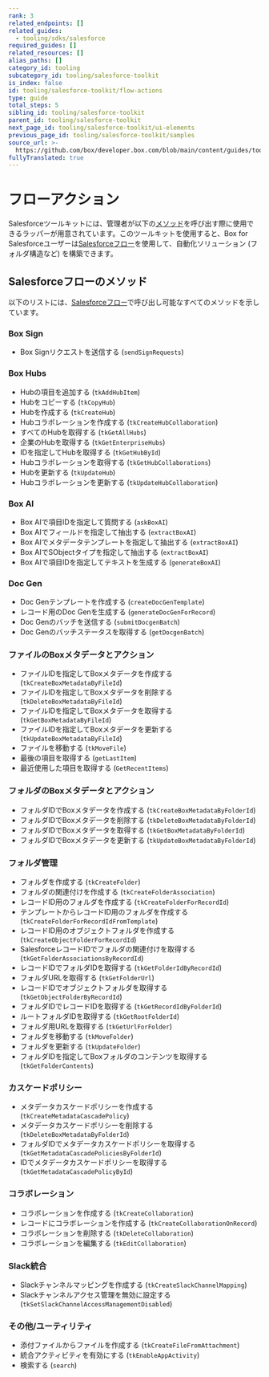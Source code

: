 ```yaml
---
rank: 3
related_endpoints: []
related_guides:
  - tooling/sdks/salesforce
required_guides: []
related_resources: []
alias_paths: []
category_id: tooling
subcategory_id: tooling/salesforce-toolkit
is_index: false
id: tooling/salesforce-toolkit/flow-actions
type: guide
total_steps: 5
sibling_id: tooling/salesforce-toolkit
parent_id: tooling/salesforce-toolkit
next_page_id: tooling/salesforce-toolkit/ui-elements
previous_page_id: tooling/salesforce-toolkit/samples
source_url: >-
  https://github.com/box/developer.box.com/blob/main/content/guides/tooling/salesforce-toolkit/flow-actions.md
fullyTranslated: true
---
```

# フローアクション

Salesforceツールキットには、管理者が以下の[メソッド][methods]を呼び出す際に使用できるラッパーが用意されています。このツールキットを使用すると、Box for Salesforceユーザーは[Salesforceフロー][Salesforce Flows]を使用して、自動化ソリューション (フォルダ構造など) を構築できます。

## Salesforceフローのメソッド

以下のリストには、[Salesforceフロー][Salesforce Flows]で呼び出し可能なすべてのメソッドを示しています。

<!--alex ignore -->

### Box Sign

* Box Signリクエストを送信する (`sendSignRequests`)

### Box Hubs

* Hubの項目を追加する (`tkAddHubItem`)
* Hubをコピーする (`tkCopyHub`)
* Hubを作成する (`tkCreateHub`)
* Hubコラボレーションを作成する (`tkCreateHubCollaboration`)
* すべてのHubを取得する (`tkGetAllHubs`)
* 企業のHubを取得する (`tkGetEnterpriseHubs`)
* IDを指定してHubを取得する (`tkGetHubById`)
* Hubコラボレーションを取得する (`tkGetHubCollaborations`)
* Hubを更新する (`tkUpdateHub`)
* Hubコラボレーションを更新する (`tkUpdateHubCollaboration`)

### Box AI

* Box AIで項目IDを指定して質問する (`askBoxAI`)
* Box AIでフィールドを指定して抽出する (`extractBoxAI`)
* Box AIでメタデータテンプレートを指定して抽出する (`extractBoxAI`)
* Box AIでSObjectタイプを指定して抽出する (`extractBoxAI`)
* Box AIで項目IDを指定してテキストを生成する (`generateBoxAI`)

### Doc Gen

* Doc Genテンプレートを作成する (`createDocGenTemplate`)
* レコード用のDoc Genを生成する (`generateDocGenForRecord`)
* Doc Genのバッチを送信する (`submitDocgenBatch`)
* Doc Genのバッチステータスを取得する (`getDocgenBatch`)

### ファイルのBoxメタデータとアクション

* ファイルIDを指定してBoxメタデータを作成する (`tkCreateBoxMetadataByFileId`)
* ファイルIDを指定してBoxメタデータを削除する (`tkDeleteBoxMetadataByFileId`)
* ファイルIDを指定してBoxメタデータを取得する (`tkGetBoxMetadataByFileId`)
* ファイルIDを指定してBoxメタデータを更新する (`tkUpdateBoxMetadataByFileId`)
* ファイルを移動する (`tkMoveFile`)
* 最後の項目を取得する (`getLastItem`)
* 最近使用した項目を取得する (`GetRecentItems`)

### フォルダのBoxメタデータとアクション

* フォルダIDでBoxメタデータを作成する (`tkCreateBoxMetadataByFolderId`)
* フォルダIDでBoxメタデータを削除する (`tkDeleteBoxMetadataByFolderId`)
* フォルダIDでBoxメタデータを取得する (`tkGetBoxMetadataByFolderId`)
* フォルダIDでBoxメタデータを更新する (`tkUpdateBoxMetadataByFolderId`)

### フォルダ管理

* フォルダを作成する (`tkCreateFolder`)
* フォルダの関連付けを作成する (`tkCreateFolderAssociation`)
* レコードID用のフォルダを作成する (`tkCreateFolderForRecordId`)
* テンプレートからレコードID用のフォルダを作成する (`tkCreateFolderForRecordIdFromTemplate`)
* レコードID用のオブジェクトフォルダを作成する (`tkCreateObjectFolderForRecordId`)
* SalesforceレコードIDでフォルダの関連付けを取得する (`tkGetFolderAssociationsByRecordId`)
* レコードIDでフォルダIDを取得する (`tkGetFolderIdByRecordId`)
* フォルダURLを取得する (`tkGetFolderUrl`)
* レコードIDでオブジェクトフォルダを取得する (`tkGetObjectFolderByRecordId`)
* フォルダIDでレコードIDを取得する (`tkGetRecordIdByFolderId`)
* ルートフォルダIDを取得する (`tkGetRootFolderId`)
* フォルダ用URLを取得する (`tkGetUrlForFolder`)
* フォルダを移動する (`tkMoveFolder`)
* フォルダを更新する (`tkUpdateFolder`)
* フォルダIDを指定してBoxフォルダのコンテンツを取得する (`tkGetFolderContents`)

### カスケードポリシー

* メタデータカスケードポリシーを作成する (`tkCreateMetadataCascadePolicy`)
* メタデータカスケードポリシーを削除する (`tkDeleteBoxMetadataByFolderId`)
* フォルダIDでメタデータカスケードポリシーを取得する (`tkGetMetadataCascadePoliciesByFolderId`)
* IDでメタデータカスケードポリシーを取得する (`tkGetMetadataCascadePolicyById`)

### コラボレーション

* コラボレーションを作成する (`tkCreateCollaboration`)
* レコードにコラボレーションを作成する (`tkCreateCollaborationOnRecord`)
* コラボレーションを削除する (`tkDeleteCollaboration`)
* コラボレーションを編集する (`tkEditCollaboration`)

### Slack統合

<!--alex ignore -->

* Slackチャンネルマッピングを作成する (`tkCreateSlackChannelMapping`)
* Slackチャンネルアクセス管理を無効に設定する (`tkSetSlackChannelAccessManagementDisabled`)

<!--alex enable -->

### その他/ユーティリティ

* 添付ファイルからファイルを作成する (`tkCreateFileFromAttachment`)
* 統合アクティビティを有効にする (`tkEnableAppActivity`)
* 検索する (`search`)

<!--alex enable -->

[methods]: g://tooling/salesforce-toolkit/methods

[Salesforce Flows]: https://help.salesforce.com/s/articleView?id=sf.flow.htm&type=5
